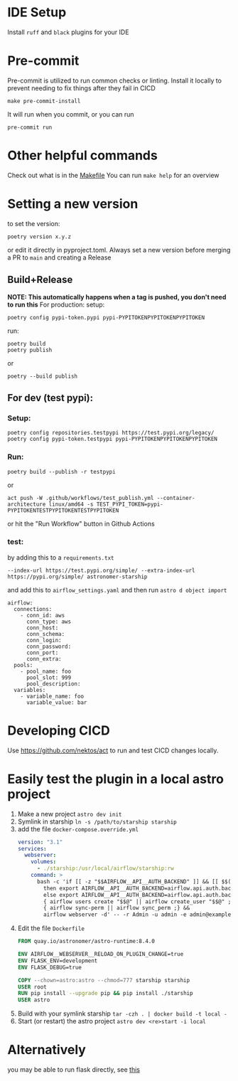 # IDE Setup

Install `ruff` and `black` plugins for your IDE

# Pre-commit

Pre-commit is utilized to run common checks or linting.
Install it locally to prevent needing to fix things after they fail in CICD

```shell
make pre-commit-install
```

It will run when you commit, or you can run

```shell
pre-commit run
```

# Other helpful commands

Check out what is in the [Makefile](./Makefile)
You can run `make help` for an overview

# Setting a new version

to set the version:

```
poetry version x.y.z
```

or edit it directly in pyproject.toml.
Always set a new version before merging a PR to `main` and creating a Release

## Build+Release

**NOTE: This automatically happens when a tag is pushed, you don't need to run this**
For production:
setup:

```shell
poetry config pypi-token.pypi pypi-PYPITOKENPYPITOKENPYPITOKEN
```

run:

```shell
poetry build
poetry publish
```

or

```shell
poetry --build publish
```

## For dev (test pypi):

### Setup:

```shell
poetry config repositories.testpypi https://test.pypi.org/legacy/
poetry config pypi-token.testpypi pypi-PYPITOKENPYPITOKENPYPITOKEN
```

### Run:

```shell
poetry build --publish -r testpypi
```

or

```shell
act push -W .github/workflows/test_publish.yml --container-architecture linux/amd64 -s TEST_PYPI_TOKEN=pypi-PYPITOKENTESTPYPITOKENTESTPYPITOKEN
```

or hit the "Run Workflow" button in Github Actions

### test:

by adding this to a `requirements.txt`

```shell
--index-url https://test.pypi.org/simple/ --extra-index-url https://pypi.org/simple/ astronomer-starship
```

and add this to `airflow_settings.yaml` and then run `astro d object import`

```shell
airflow:
  connections:
    - conn_id: aws
      conn_type: aws
      conn_host:
      conn_schema:
      conn_login:
      conn_password:
      conn_port:
      conn_extra:
  pools:
    - pool_name: foo
      pool_slot: 999
      pool_description:
  variables:
    - variable_name: foo
      variable_value: bar
```

# Developing CICD

Use https://github.com/nektos/act to run and test CICD changes locally.

# Easily test the plugin in a local astro project

1. Make a new project `astro dev init`
2. Symlink in starship `ln -s /path/to/starship starship`
3. add the file `docker-compose.override.yml`
    ```yaml
    version: "3.1"
    services:
      webserver:
        volumes:
          - ./starship:/usr/local/airflow/starship:rw
        command: >
          bash -c 'if [[ -z "$$AIRFLOW__API__AUTH_BACKEND" ]] && [[ $$(pip show -f apache-airflow | grep basic_auth.py) ]];
            then export AIRFLOW__API__AUTH_BACKEND=airflow.api.auth.backend.basic_auth ;
            else export AIRFLOW__API__AUTH_BACKEND=airflow.api.auth.backend.default ; fi &&
            { airflow users create "$$@" || airflow create_user "$$@" ; } &&
            { airflow sync-perm || airflow sync_perm ;} &&
            airflow webserver -d' -- -r Admin -u admin -e admin@example.com -f admin -l user -p admin
    ```
4. Edit the file `Dockerfile`
    ```Dockerfile
    FROM quay.io/astronomer/astro-runtime:8.4.0

    ENV AIRFLOW__WEBSERVER__RELOAD_ON_PLUGIN_CHANGE=true
    ENV FLASK_ENV=development
    ENV FLASK_DEBUG=true

    COPY --chown=astro:astro --chmod=777 starship starship
    USER root
    RUN pip install --upgrade pip && pip install ./starship
    USER astro
    ```
5. Build with your symlink starship `tar -czh . | docker build -t local -`
6. Start (or restart) the astro project `astro dev <re>start -i local`

# Alternatively

you may be able to run flask directly,
see [this](https://airflow.apache.org/docs/apache-airflow/stable/authoring-and-scheduling/plugins.html#troubleshooting)
